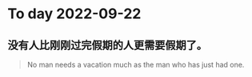 
# To day 2022-09-22


## 没有人比刚刚过完假期的人更需要假期了。
> No man needs a vacation much as the man who has just had one.

    
